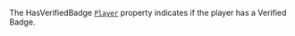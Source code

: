 The HasVerifiedBadge [`Player`](https://create.roblox.com/docs/reference/engine/classes/Player) property indicates if the player has a
Verified Badge.